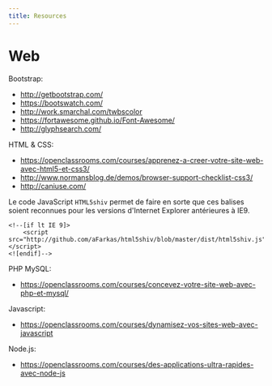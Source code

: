 ```yaml
---
title: Resources
---
```


Web 
=====

Bootstrap:

- http://getbootstrap.com/
- https://bootswatch.com/
- http://work.smarchal.com/twbscolor
- https://fortawesome.github.io/Font-Awesome/
- http://glyphsearch.com/


HTML & CSS:

- https://openclassrooms.com/courses/apprenez-a-creer-votre-site-web-avec-html5-et-css3/
- http://www.normansblog.de/demos/browser-support-checklist-css3/
- http://caniuse.com/

Le code JavaScript `HTML5shiv` permet de faire en sorte que ces balises soient reconnues pour les versions d'Internet Explorer antérieures à IE9.
```{html}
<!--[if lt IE 9]>
    <script src="http://github.com/aFarkas/html5shiv/blob/master/dist/html5shiv.js"></script>
<![endif]-->
```

PHP MySQL:

- https://openclassrooms.com/courses/concevez-votre-site-web-avec-php-et-mysql/

Javascript:

- https://openclassrooms.com/courses/dynamisez-vos-sites-web-avec-javascript

Node.js:

- https://openclassrooms.com/courses/des-applications-ultra-rapides-avec-node-js
